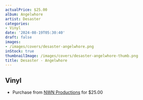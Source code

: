 ```yaml
---
actualPrice: $25.00
album: Angelwhore
artist: Desaster
categories:
- Vinyl
date: '2024-08-19T05:30:40'
draft: false
images:
- /images/covers/desaster-angelwhore.png
inStock: true
thumbnailImage: /images/covers/desaster-angelwhore-thumb.png
title: Desaster - Angelwhore
---
```


## Vinyl
* Purchase from [NWN Productions](http://shop.nwnprod.com/index.php?route=product/product&path=75&product_id=54523&sort=pd.name&order=ASC) for $25.00
